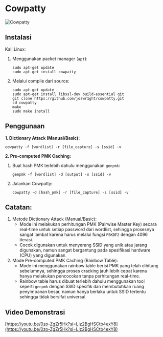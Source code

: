 # Cowpatty

![Cowpatty](https://github.com/fixploit03/Pentest-WiFi/blob/main/tools/cowpatty/img/cowpatty.jpg)

## Instalasi

Kali Linux:

1. Menggunakan packet manager (`apt`):

   ```
   sudo apt-get update
   sudo apt-get install cowpatty
   ```

2. Melalui compile dari source:
   
   ```
   sudo apt-get update
   sudo apt-get install libssl-dev build-essential git
   git clone https://github.com/joswr1ght/cowpatty.git
   cd cowpatty
   make
   sudo make install
   ```

## Penggunaan

**1. Dictionary Attack (Manual/Basic):**

```
cowpatty -f [wordlist] -r [file_capture] -s [ssid] -v
```

**2. Pre-computed PMK Caching:**

1. Buat hash PMK terlebih dahulu menggunakan `genpmk`:

   ```
   genpmk -f [wordlist] -d [output] -s [ssid] -v
   ```
2. Jalankan Cowpatty:

   ```
   cowpatty -d [hash_pmk] -r [file_capture] -s [ssid] -v
   ```

## Catatan:

1. Metode Dictionary Attack (Manual/Basic):
   - Mode ini melakukan perhitungan PMK (Pairwise Master Key) secara real-time untuk setiap password dari wordlist, sehingga prosesnya sangat lambat karena harus melalui fungsi `PBKDF2` dengan 4096 iterasi.
   - Cocok digunakan untuk menyerang SSID yang unik atau jarang digunakan, namun sangat bergantung pada spesifikasi hardware (CPU) yang digunakan.
2. Mode Pre-computed PMK Caching (Rainbow Table):
   - Mode ini menggunakan rainbow table berisi PMK yang telah dihitung sebelumnya, sehingga proses cracking jauh lebih cepat karena hanya melakukan pencocokan tanpa perhitungan real-time.
   - Rainbow table harus dibuat terlebih dahulu menggunakan tool seperti `genpmk` dengan SSID spesifik dan membutuhkan ruang penyimpanan besar, namun hanya berlaku untuk SSID tertentu sehingga tidak bersifat universal.

## Video Demonstrasi

[https://youtu.be/0zo-ZgZr5Hk?si=LIz2BgHSCtb4exY8](https://youtu.be/0zo-ZgZr5Hk?si=LIz2BgHSCtb4exY8)
